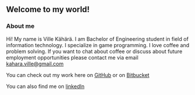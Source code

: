 ## Welcome to my world!

### About me

Hi! My name is Ville Kähärä. I am Bachelor of Engineering student in field of information technology. I specialize in game programming. I love coffee and problem solving. 
If you want to chat about coffee or discuss about future employment opportunities please contact me via email kahara.ville@gmail.com

You can check out my work here on [GitHub](https://github.com/KahVille)
or on [Bitbucket](https://bitbucket.org/KahVille)

You can also find me on [linkedIn](www.linkedin.com/in/villekahara)
